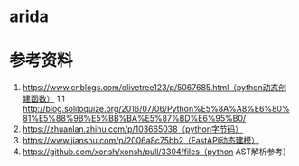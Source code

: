 # arida

# 参考资料
1. https://www.cnblogs.com/olivetree123/p/5067685.html（python动态创建函数）
1.1 http://blog.soliloquize.org/2016/07/06/Python%E5%8A%A8%E6%80%81%E5%88%9B%E5%BB%BA%E5%87%BD%E6%95%B0/
2. https://zhuanlan.zhihu.com/p/103665038（python字节码）
3. https://www.jianshu.com/p/2006a8c75bb2（FastAPI动态建模） 
4. https://github.com/xonsh/xonsh/pull/3304/files（python AST解析参考）
